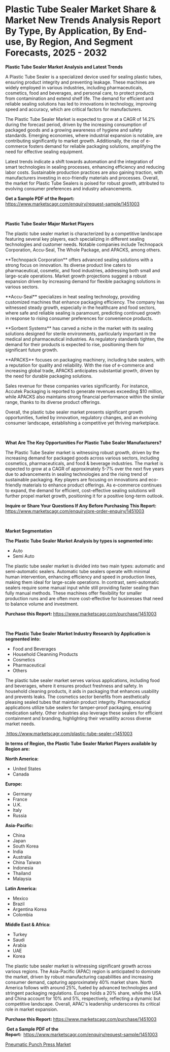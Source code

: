 <p><h1>Plastic Tube Sealer Market Share & Market New Trends Analysis Report By Type, By Application, By End-use, By Region, And Segment Forecasts, 2025 - 2032</h1></p><p><strong>Plastic Tube Sealer Market Analysis and Latest Trends</strong></p>
<p><p>A Plastic Tube Sealer is a specialized device used for sealing plastic tubes, ensuring product integrity and preventing leakage. These machines are widely employed in various industries, including pharmaceuticals, cosmetics, food and beverages, and personal care, to protect products from contamination and extend shelf life. The demand for efficient and reliable sealing solutions has led to innovations in technology, improving speed and accuracy, which are critical factors for manufacturers.</p><p>The Plastic Tube Sealer Market is expected to grow at a CAGR of 14.2% during the forecast period, driven by the increasing consumption of packaged goods and a growing awareness of hygiene and safety standards. Emerging economies, where industrial expansion is notable, are contributing significantly to market growth. Additionally, the rise of e-commerce fosters demand for reliable packaging solutions, amplifying the need for effective sealing equipment. </p><p>Latest trends indicate a shift towards automation and the integration of smart technologies in sealing processes, enhancing efficiency and reducing labor costs. Sustainable production practices are also gaining traction, with manufacturers investing in eco-friendly materials and processes. Overall, the market for Plastic Tube Sealers is poised for robust growth, attributed to evolving consumer preferences and industry advancements.</p></p>
<p><strong>Get a Sample PDF of the Report:&nbsp;</strong> <a href="https://www.marketscagr.com/enquiry/request-sample/1451003?utm_campaign=2483&utm_medium=2&utm_source=Github&utm_content=ia&utm_term=09042025&utm_id=plastic-tube-sealer">https://www.marketscagr.com/enquiry/request-sample/1451003</a></p>
<p>&nbsp;</p>
<p><strong>Plastic Tube Sealer Major Market Players</strong></p>
<p><p>The plastic tube sealer market is characterized by a competitive landscape featuring several key players, each specializing in different sealing technologies and customer needs. Notable companies include Technopack Corporation, Accu-Seal, The Whole Package, and APACKS, among others.</p><p>**Technopack Corporation** offers advanced sealing solutions with a strong focus on innovation. Its diverse product line caters to pharmaceutical, cosmetic, and food industries, addressing both small and large-scale operations. Market growth projections suggest a robust expansion driven by increasing demand for flexible packaging solutions in various sectors.</p><p>**Accu-Seal** specializes in heat sealing technology, providing customized machines that enhance packaging efficiency. The company has witnessed steady growth, especially in the healthcare and food sectors, where safe and reliable sealing is paramount, predicting continued growth in response to rising consumer preferences for convenience products.</p><p>**Sorbent Systems** has carved a niche in the market with its sealing solutions designed for sterile environments, particularly important in the medical and pharmaceutical industries. As regulatory standards tighten, the demand for their products is expected to rise, positioning them for significant future growth.</p><p>**APACKS** focuses on packaging machinery, including tube sealers, with a reputation for quality and reliability. With the rise of e-commerce and increasing global trade, APACKS anticipates substantial growth, driven by the need for durable packaging solutions.</p><p>Sales revenue for these companies varies significantly. For instance, Accutek Packaging is reported to generate revenues exceeding $10 million, while APACKS also maintains strong financial performance within the similar range, thanks to its diverse product offerings.</p><p>Overall, the plastic tube sealer market presents significant growth opportunities, fueled by innovation, regulatory changes, and an evolving consumer landscape, establishing a competitive yet thriving marketplace.</p></p>
<p>&nbsp;</p>
<p><strong>What Are The Key Opportunities For Plastic Tube Sealer Manufacturers?</strong></p>
<p><p>The Plastic Tube Sealer market is witnessing robust growth, driven by the increasing demand for packaged goods across various sectors, including cosmetics, pharmaceuticals, and food & beverage industries. The market is expected to grow at a CAGR of approximately 5-7% over the next five years due to advancements in sealing technologies and the rising trend of sustainable packaging. Key players are focusing on innovations and eco-friendly materials to enhance product offerings. As e-commerce continues to expand, the demand for efficient, cost-effective sealing solutions will further propel market growth, positioning it for a positive long-term outlook.</p></p>
<p><strong>Inquire or Share Your Questions If Any Before Purchasing This Report:</strong> <a href="https://www.marketscagr.com/enquiry/pre-order-enquiry/1451003?utm_campaign=2483&utm_medium=2&utm_source=Github&utm_content=ia&utm_term=09042025&utm_id=plastic-tube-sealer">https://www.marketscagr.com/enquiry/pre-order-enquiry/1451003</a></p>
<p>&nbsp;</p>
<p><strong>Market Segmentation</strong></p>
<p><strong>The Plastic Tube Sealer Market Analysis by types is segmented into:</strong></p>
<p><ul><li>Auto</li><li>Semi Auto</li></ul></p>
<p><p>The plastic tube sealer market is divided into two main types: automatic and semi-automatic sealers. Automatic tube sealers operate with minimal human intervention, enhancing efficiency and speed in production lines, making them ideal for large-scale operations. In contrast, semi-automatic sealers require some manual input while still providing faster sealing than fully manual methods. These machines offer flexibility for smaller production runs and are often more cost-effective for businesses that need to balance volume and investment.</p></p>
<p><strong>Purchase this Report:&nbsp;</strong><a href="https://www.marketscagr.com/purchase/1451003?utm_campaign=2483&utm_medium=2&utm_source=Github&utm_content=ia&utm_term=09042025&utm_id=plastic-tube-sealer">https://www.marketscagr.com/purchase/1451003</a></p>
<p>&nbsp;</p>
<p><strong>The Plastic Tube Sealer Market Industry Research by Application is segmented into:</strong></p>
<p><ul><li>Food and Beverages</li><li>Household Cleanning Products</li><li>Cosmetics</li><li>Pharmaceutical</li><li>Others</li></ul></p>
<p><p>The plastic tube sealer market serves various applications, including food and beverages, where it ensures product freshness and safety. In household cleaning products, it aids in packaging that enhances usability and prevents leaks. The cosmetics sector benefits from aesthetically pleasing sealed tubes that maintain product integrity. Pharmaceutical applications utilize tube sealers for tamper-proof packaging, ensuring medication safety. Other industries also leverage these sealers for efficient containment and branding, highlighting their versatility across diverse market needs.</p></p>
<p><a href="https://www.marketscagr.com/plastic-tube-sealer-r1451003?utm_campaign=2483&utm_medium=2&utm_source=Github&utm_content=ia&utm_term=09042025&utm_id=plastic-tube-sealer">&nbsp;https://www.marketscagr.com/plastic-tube-sealer-r1451003</a></p>
<p><strong>In terms of Region, the Plastic Tube Sealer Market Players available by Region are:</strong></p>
<p>
    <p> <strong> North America: </strong>
        <ul>
            <li>United States</li>
            <li>Canada</li>
        </ul>
        </p> 
    <p> <strong> Europe: </strong>
        <ul>
            <li>Germany</li>
            <li>France</li>
            <li>U.K.</li>
            <li>Italy</li>
            <li>Russia</li>
        </ul>
        </p> 
    <p> <strong> Asia-Pacific: </strong>
        <ul>
            <li>China</li>
            <li>Japan</li>
            <li>South Korea</li>
            <li>India</li>
            <li>Australia</li>
            <li>China Taiwan</li>
            <li>Indonesia</li>
            <li>Thailand</li>
            <li>Malaysia</li>
        </ul>
        </p> 
    <p> <strong> Latin America: </strong>
        <ul>
            <li>Mexico</li>
            <li>Brazil</li>
            <li>Argentina Korea</li>
            <li>Colombia</li>
        </ul>
        </p> 
    <p> <strong> Middle East & Africa: </strong>
        <ul>
            <li>Turkey</li>
            <li>Saudi</li>
            <li>Arabia</li>
            <li>UAE</li>
            <li>Korea</li>
        </ul>
    </p>
    </p>
<p><p>The plastic tube sealer market is witnessing significant growth across various regions. The Asia-Pacific (APAC) region is anticipated to dominate the market, driven by robust manufacturing capabilities and increasing consumer demand, capturing approximately 40% market share. North America follows with around 25%, fueled by advanced technologies and stringent packaging regulations. Europe holds a 20% share, while the USA and China account for 10% and 5%, respectively, reflecting a dynamic but competitive landscape. Overall, APAC's leadership underscores its critical role in market expansion.</p></p>
<p><strong>Purchase this Report: </strong><a href="https://www.marketscagr.com/purchase/1451003?utm_campaign=2483&utm_medium=2&utm_source=Github&utm_content=ia&utm_term=09042025&utm_id=plastic-tube-sealer">https://www.marketscagr.com/purchase/1451003</a></p>
<p>&nbsp;<strong>Get a Sample PDF of the Report:&nbsp;&nbsp;</strong><a href="https://www.marketscagr.com/enquiry/request-sample/1451003?utm_campaign=2483&utm_medium=2&utm_source=Github&utm_content=ia&utm_term=09042025&utm_id=plastic-tube-sealer">https://www.marketscagr.com/enquiry/request-sample/1451003</a></p>
<p><strong></strong></p>
<p><p><a href="https://github.com/abbislposival/Market-Research-Report-List-2/blob/main/pneumatic-punch-press-market.md?utm_campaign=2483&utm_medium=2&utm_source=Github&utm_content=ia&utm_term=09042025&utm_id=plastic-tube-sealer">Pneumatic Punch Press Market</a></p></p>